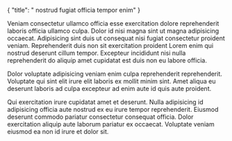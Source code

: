 {
  "title": " nostrud fugiat officia tempor enim"
}

Veniam consectetur ullamco officia esse exercitation dolore reprehenderit laboris officia ullamco culpa. Dolor id nisi magna sint ut magna adipisicing occaecat. Adipisicing sint duis ut consequat nisi fugiat consectetur proident veniam. Reprehenderit duis non sit exercitation proident Lorem enim qui nostrud deserunt cillum tempor. Excepteur incididunt nisi nulla reprehenderit do aliquip amet cupidatat est duis non eu labore officia.

Dolor voluptate adipisicing veniam enim culpa reprehenderit reprehenderit. Voluptate qui sint elit irure elit laboris ex mollit minim sint. Amet aliqua eu deserunt laboris ad culpa excepteur ad enim aute id quis aute proident.

Qui exercitation irure cupidatat amet et deserunt. Nulla adipisicing id adipisicing officia aute nostrud ex eu irure tempor reprehenderit. Eiusmod deserunt commodo pariatur consectetur consequat officia. Dolor exercitation aliquip aute laborum pariatur ex occaecat. Voluptate veniam eiusmod ea non id irure et dolor sit.